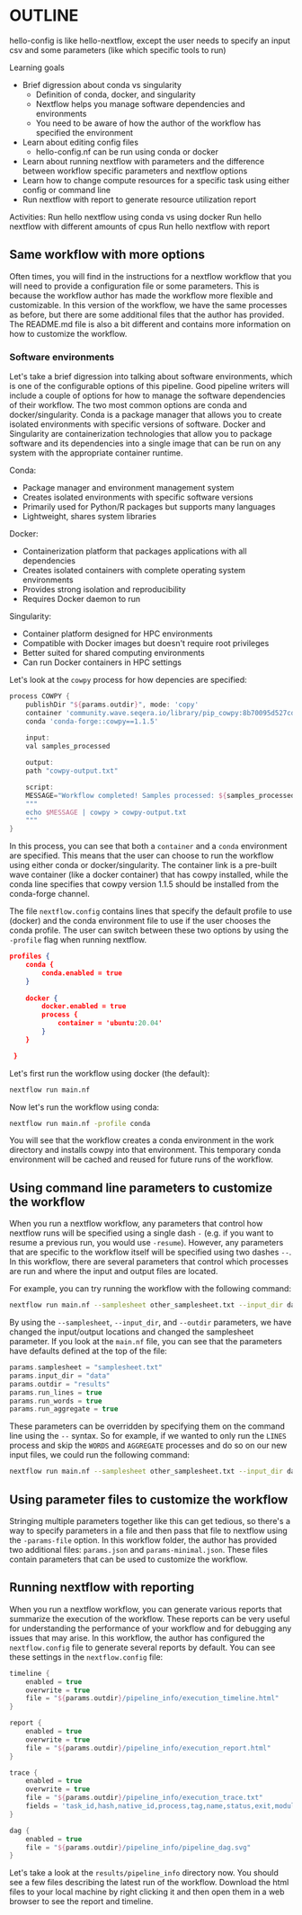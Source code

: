 # OUTLINE

hello-config is like hello-nextflow, except the user needs to specify an input csv and some parameters (like which specific tools to run)

Learning goals

* Brief digression about conda vs singularity
    * Definition of conda, docker, and singularity
    * Nextflow helps you manage software dependencies and environments
    * You need to be aware of how the author of the workflow has specified the environment
* Learn about editing config files
    * hello-config.nf can be run using conda or docker
* Learn about running nextflow with parameters and the difference between workflow specific parameters and nextflow options
* Learn how to change compute resources for a specific task using either config or command line
* Run nextflow with report to generate resource utilization report

Activities:
Run hello nextflow using conda vs using docker
Run hello nextflow with different amounts of cpus
Run hello nextflow with report

## Same workflow with more options

Often times, you will find in the instructions for a nextflow workflow that you will need to provide a configuration file or some parameters. This is because the workflow author has made the workflow more flexible and customizable. In this version of the workflow, we have the same processes as before, but there are some additional files that the author has provided. The README.md file is also a bit different and contains more information on how to customize the workflow.

### Software environments

Let's take a brief digression into talking about software environments, which is one of the configurable options of this pipeline. Good pipeline writers will include a couple of options for how to manage the software dependencies of their workflow. The two most common options are conda and docker/singularity. Conda is a package manager that allows you to create isolated environments with specific versions of software. Docker and Singularity are containerization technologies that allow you to package software and its dependencies into a single image that can be run on any system with the appropriate container runtime.


Conda:

* Package manager and environment management system
* Creates isolated environments with specific software versions
* Primarily used for Python/R packages but supports many languages
* Lightweight, shares system libraries

Docker:

* Containerization platform that packages applications with all dependencies
* Creates isolated containers with complete operating system environments
* Provides strong isolation and reproducibility
* Requires Docker daemon to run

Singularity:

* Container platform designed for HPC environments
* Compatible with Docker images but doesn't require root privileges
* Better suited for shared computing environments
* Can run Docker containers in HPC settings

Let's look at the `cowpy` process for how depencies are specified:

```groovy
process COWPY {
    publishDir "${params.outdir}", mode: 'copy'
    container 'community.wave.seqera.io/library/pip_cowpy:8b70095d527cd773'
    conda 'conda-forge::cowpy==1.1.5'
    
    input:
    val samples_processed

    output:
    path "cowpy-output.txt"

    script:
    MESSAGE="Workflow completed! Samples processed: ${samples_processed.join(', ')}"
    """
    echo $MESSAGE | cowpy > cowpy-output.txt
    """
}
```

In this process, you can see that both a `container` and a `conda` environment are specified. This means that the user can choose to run the workflow using either conda or docker/singularity. The container link is a pre-built wave container (like a docker container) that has cowpy installed, while the conda line specifies that cowpy version 1.1.5 should be installed from the conda-forge channel.

The file `nextflow.config` contains lines that specify the default profile to use (docker) and the conda environment file to use if the user chooses the conda profile. The user can switch between these two options by using the `-profile` flag when running nextflow.

```json
profiles {
    conda {
        conda.enabled = true
    }
    
    docker {
        docker.enabled = true
        process {
            container = 'ubuntu:20.04'
        }
    }

 }
```

Let's first run the workflow using docker (the default):

```bash
nextflow run main.nf
```

Now let's run the workflow using conda:

```bash
nextflow run main.nf -profile conda
```

You will see that the workflow creates a conda environment in the work directory and installs cowpy into that environment. This temporary conda environment will be cached and reused for future runs of the workflow. 

## Using command line parameters to customize the workflow

When you run a nextflow workflow, any parameters that control how nextflow runs will be specified using a single dash `-` (e.g. if you want to resume a previous run, you would use `-resume`). However, any parameters that are specific to the workflow itself will be specified using two dashes `--`. In this workflow, there are several parameters that control which processes are run and where the input and output files are located. 

For example, you can try running the workflow with the following command:

```bash
nextflow run main.nf --samplesheet other_samplesheet.txt --input_dir data2 --outdir results2
```

By using the `--samplesheet`, `--input_dir`, and `--outdir` parameters, we have changed the input/output locations and changed the samplesheet parameter. If you look at the `main.nf` file, you can see that the parameters have defaults defined at the top of the file:

```groovy
params.samplesheet = "samplesheet.txt"
params.input_dir = "data"
params.outdir = "results"
params.run_lines = true
params.run_words = true
params.run_aggregate = true
```

These parameters can be overridden by specifying them on the command line using the `--` syntax. So for example, if we wanted to only run the `LINES` process and skip the `WORDS` and `AGGREGATE` processes and do so on our new input files, we could run the following command:

```bash
nextflow run main.nf --samplesheet other_samplesheet.txt --input_dir data2 --outdir results2 --run_words false --run_aggregate false
```

## Using parameter files to customize the workflow

Stringing multiple parameters together like this can get tedious, so there's a way to specify parameters in a file and then pass that file to nextflow using the `-params-file` option. In this workflow folder, the author has provided two additional files: `params.json` and `params-minimal.json`. These files contain parameters that can be used to customize the workflow.

## Running nextflow with reporting

When you run a nextflow workflow, you can generate various reports that summarize the execution of the workflow. These reports can be very useful for understanding the performance of your workflow and for debugging any issues that may arise. In this workflow, the author has configured the `nextflow.config` file to generate several reports by default. You can see these settings in the `nextflow.config` file:

```groovy
timeline {
    enabled = true
    overwrite = true
    file = "${params.outdir}/pipeline_info/execution_timeline.html"
}

report {
    enabled = true
    overwrite = true
    file = "${params.outdir}/pipeline_info/execution_report.html"
}

trace {
    enabled = true
    overwrite = true
    file = "${params.outdir}/pipeline_info/execution_trace.txt"
    fields = 'task_id,hash,native_id,process,tag,name,status,exit,module,container,cpus,time,disk,memory,attempt,submit,start,complete,duration,realtime,queue,%cpu,%mem,rss,vmem,peak_rss,peak_vmem,rchar,wchar,syscr,syscw,read_bytes,write_bytes'
}

dag {
    enabled = true
    file = "${params.outdir}/pipeline_info/pipeline_dag.svg"
}
```

Let's take a look at the `results/pipeline_info` directory now. You should see a few files describing the latest run of the workflow. Download the html files to your local machine by right clicking it and then open them in a web browser to see the report and timeline.

